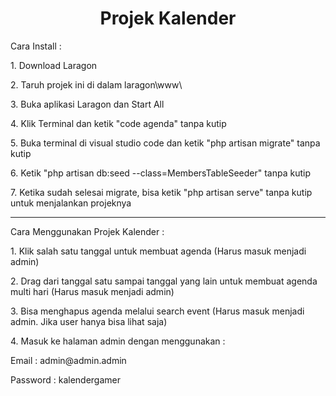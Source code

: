 <h1 align="center">Projek Kalender</h1>
<p>Cara Install :</p>
<p>1. Download Laragon</p>
<p>2. Taruh projek ini di dalam laragon\www\</p>
<p>3. Buka aplikasi Laragon dan Start All</p>
<p>4. Klik Terminal dan ketik "code agenda" tanpa kutip</p>
<p>5. Buka terminal di visual studio code dan ketik "php artisan migrate" tanpa kutip</p>
<p>6. Ketik "php artisan db:seed --class=MembersTableSeeder" tanpa kutip</p>
<p>7. Ketika sudah selesai migrate, bisa ketik "php artisan serve" tanpa kutip untuk menjalankan projeknya</p>
<hr>

<p>Cara Menggunakan Projek Kalender :</p>
<p>1. Klik salah satu tanggal untuk membuat agenda (Harus masuk menjadi admin)</p>
<p>2. Drag dari tanggal satu sampai tanggal yang lain untuk membuat agenda multi hari (Harus masuk menjadi admin)</p>
<p>3. Bisa menghapus agenda melalui search event (Harus masuk menjadi admin. Jika user hanya bisa lihat saja)</p>
<p>4. Masuk ke halaman admin dengan menggunakan :</p>
<p>Email : admin@admin.admin</p>
<p>Password : kalendergamer</p>
